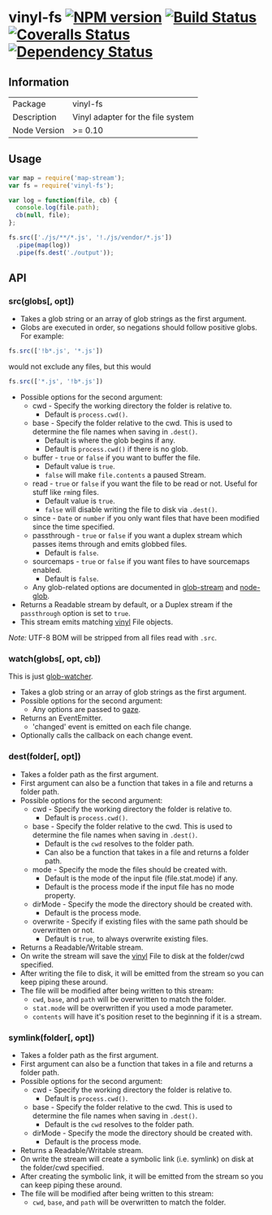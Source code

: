 # vinyl-fs [![NPM version][npm-image]][npm-url] [![Build Status][travis-image]][travis-url] [![Coveralls Status][coveralls-image]][coveralls-url] [![Dependency Status][depstat-image]][depstat-url]

## Information

<table>
<tr>
<td>Package</td><td>vinyl-fs</td>
</tr>
<tr>
<td>Description</td>
<td>Vinyl adapter for the file system</td>
</tr>
<tr>
<td>Node Version</td>
<td>>= 0.10</td>
</tr>
</table>

## Usage

```javascript
var map = require('map-stream');
var fs = require('vinyl-fs');

var log = function(file, cb) {
  console.log(file.path);
  cb(null, file);
};

fs.src(['./js/**/*.js', '!./js/vendor/*.js'])
  .pipe(map(log))
  .pipe(fs.dest('./output'));
```

## API

### src(globs[, opt])

- Takes a glob string or an array of glob strings as the first argument.
- Globs are executed in order, so negations should follow positive globs. For example:

```js
fs.src(['!b*.js', '*.js'])
```

would not exclude any files, but this would

```js
fs.src(['*.js', '!b*.js'])
```

- Possible options for the second argument:
  - cwd - Specify the working directory the folder is relative to.
    - Default is `process.cwd()`.
  - base - Specify the folder relative to the cwd. This is used to determine the file names when saving in `.dest()`.
    - Default is where the glob begins if any.
    - Default is `process.cwd()` if there is no glob.
  - buffer - `true` or `false` if you want to buffer the file.
    - Default value is `true`.
    - `false` will make `file.contents` a paused Stream.
  - read - `true` or `false` if you want the file to be read or not. Useful for stuff like `rm`ing files.
    - Default value is `true`.
    - `false` will disable writing the file to disk via `.dest()`.
  - since - `Date` or `number` if you only want files that have been modified since the time specified.
  - passthrough - `true` or `false` if you want a duplex stream which passes items through and emits globbed files.
    - Default is `false`.
  - sourcemaps - `true` or `false` if you want files to have sourcemaps enabled.
    - Default is `false`.
  - Any glob-related options are documented in [glob-stream] and [node-glob].
- Returns a Readable stream by default, or a Duplex stream if the `passthrough` option is set to `true`.
- This stream emits matching [vinyl] File objects.

_Note:_ UTF-8 BOM will be stripped from all files read with `.src`.

### watch(globs[, opt, cb])

This is just [glob-watcher].

- Takes a glob string or an array of glob strings as the first argument.
- Possible options for the second argument:
  - Any options are passed to [gaze].
- Returns an EventEmitter.
  - 'changed' event is emitted on each file change.
- Optionally calls the callback on each change event.

### dest(folder[, opt])

- Takes a folder path as the first argument.
- First argument can also be a function that takes in a file and returns a folder path.
- Possible options for the second argument:
  - cwd - Specify the working directory the folder is relative to.
    - Default is `process.cwd()`.
  - base - Specify the folder relative to the cwd. This is used to determine the file names when saving in `.dest()`.
    - Default is the `cwd` resolves to the folder path.
    - Can also be a function that takes in a file and returns a folder path.
  - mode - Specify the mode the files should be created with.
    - Default is the mode of the input file (file.stat.mode) if any.
    - Default is the process mode if the input file has no mode property.
  - dirMode - Specify the mode the directory should be created with.
    - Default is the process mode.
  - overwrite - Specify if existing files with the same path should be overwritten or not.
    - Default is `true`, to always overwrite existing files.
- Returns a Readable/Writable stream.
- On write the stream will save the [vinyl] File to disk at the folder/cwd specified.
- After writing the file to disk, it will be emitted from the stream so you can keep piping these around.
- The file will be modified after being written to this stream:
  - `cwd`, `base`, and `path` will be overwritten to match the folder.
  - `stat.mode` will be overwritten if you used a mode parameter.
  - `contents` will have it's position reset to the beginning if it is a stream.

### symlink(folder[, opt])

- Takes a folder path as the first argument.
- First argument can also be a function that takes in a file and returns a folder path.
- Possible options for the second argument:
  - cwd - Specify the working directory the folder is relative to.
    - Default is `process.cwd()`.
  - base - Specify the folder relative to the cwd. This is used to determine the file names when saving in `.dest()`.
    - Default is the `cwd` resolves to the folder path.
  - dirMode - Specify the mode the directory should be created with.
    - Default is the process mode.
- Returns a Readable/Writable stream.
- On write the stream will create a symbolic link (i.e. symlink) on disk at the folder/cwd specified.
- After creating the symbolic link, it will be emitted from the stream so you can keep piping these around.
- The file will be modified after being written to this stream:
  - `cwd`, `base`, and `path` will be overwritten to match the folder.

[glob-stream]: https://github.com/wearefractal/glob-stream
[node-glob]: https://github.com/isaacs/node-glob
[gaze]: https://github.com/shama/gaze
[glob-watcher]: https://github.com/wearefractal/glob-watcher
[vinyl]: https://github.com/wearefractal/vinyl

[npm-url]: https://www.npmjs.com/package/vinyl-fs
[npm-image]: https://badge.fury.io/js/vinyl-fs.svg
[travis-url]: https://travis-ci.org/wearefractal/vinyl-fs
[travis-image]: https://travis-ci.org/wearefractal/vinyl-fs.svg?branch=master
[coveralls-url]: https://coveralls.io/r/wearefractal/vinyl-fs
[coveralls-image]: https://img.shields.io/coveralls/wearefractal/vinyl-fs.svg?style=flat
[depstat-url]: https://david-dm.org/wearefractal/vinyl-fs
[depstat-image]: https://david-dm.org/wearefractal/vinyl-fs.svg
